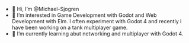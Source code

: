 - 👋 Hi, I’m @Michael-Sjogren
- 👀 I’m interested in Game Development with Godot and Web Development with Elm. I often experiment with Godot 4 and recently i have been working on a tank multiplayer game.
- 🌱 I’m currently learning abut networking and multiplayer with Godot 4.

<!---
Michael-Sjogren/Michael-Sjogren is a ✨ special ✨ repository because its `README.md` (this file) appears on your GitHub profile.
You can click the Preview link to take a look at your changes.
--->
